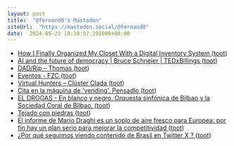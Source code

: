 ```yaml
---
layout: post
title:  "@fernand0's Mastodon"
siteUrl:  "https://mastodon.social/@fernand0"
date:  2024-09-23 10:18:57.291000+00:00
---
```

*  [How I Finally Organized My Closet With a Digital Inventory System ](https://lifehacker.com/home/closet-inventory-syste) ([toot](https://mastodon.social/@fernand0/113186356415022541))
*  [AI and the future of democracy \| Bruce Schneier \| TEDxBillings ](https://www.youtube.com/watch?v=uqC4nb7fLp) ([toot](https://mastodon.social/@fernand0/113186284252476983))
*  [DAD/Rip – Thomas ](https://web.archive.org/web/20160528213242/https://thomas.apestaart.org/thomas/trac/wiki/DAD/Ri) ([toot](https://mastodon.social/@fernand0/113186061622644566))
*  [Eventos - FZC ](https://fundacionzcc.org/linea/evento_afectividad_fluvial) ([toot](https://mastodon.social/@fernand0/113185930323406993))
*  [Virtual Hunters – Clúster Clada ](https://clusterclada.es/virtualhunters) ([toot](https://mastodon.social/@fernand0/113185765567665960))
*  [Cita en la máquina de &#39;vending&#39;. Pensadlo ](https://mastodon.social/@fernand0/113185751997133361) ([toot](https://mastodon.social/@fernand0/113185751997133361))
*  [EL DROGAS -  En blanco y negro. Orquesta sinfónica de Bilbao y la Sociedad Coral de Bilbao. ](https://www.youtube.com/watch?v=IHRQruKw1_U&amp%3Bfeature=youtu.b) ([toot](https://mastodon.social/@fernand0/113184992044356350))
*  [Tejado con piedras  ](https://www.flickr.com/photos/fernand0/53992811002/) ([toot](https://mastodon.social/@fernand0/113184330971494830))
*  [El informe de Mario Draghi es un soplo de aire fresco para Europea: por fin hay un plan serio para mejorar la competitividad ](https://www.xataka.com/empresas-y-economia/informe-mario-draghi-soplo-aire-fresco-para-europea-fin-hay-plan-serio-para-mejorar-competitivida) ([toot](https://mastodon.social/@fernand0/113184281743965577))
*  [¿Por qué seguimos viendo contenido de Brasil en Twitter X ? ](https://wwwhatsnew.com/2024/09/03/por-que-seguimos-viendo-contenido-de-brasil-en-twitter-x) ([toot](https://mastodon.social/@fernand0/113182389154664924))
